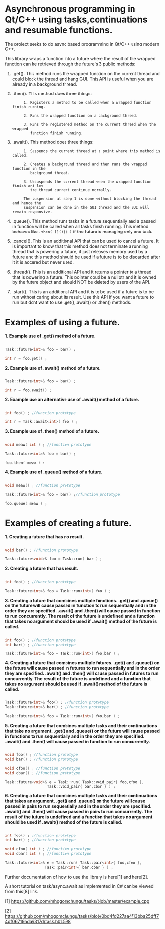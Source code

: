 

Asynchronous programming in Qt/C++ using tasks,continuations and resumable functions.
========

The project seeks to do async based programming in Qt/C++ using modern C++.

This library wraps a function into a future where the result of the wrapped function
can be retrieved through the future's 3 public methods:

1. .get().  This method runs the wrapped function on the current thread
            and could block the thread and hang GUI. This API is useful when you are already
            in a background thread.

2. .then(). This method does three things:

            1. Registers a method to be called when a wrapped function finish running.

            2. Runs the wrapped function on a background thread.

            3. Runs the registered method on the current thread when the wrapped
               function finish running.

3. .await(). This method does three things:

            1. Suspends the current thread at a point where this method is called.

            2. Creates a background thread and then runs the wrapped function in the
               background thread.

            3. Unsuspends the current thread when the wrapped function finish and let
               the thread current continue normally.

            The suspension at step 1 is done without blocking the thread and hence the
            suspension can be done in the GUI thread and the GUI will remain responsive.

4. .queue(). This method runs tasks in a future sequentially and a passed in function will be called when all tasks
	     finish running. This method behaves like ```.then( [](){} )``` if the future is managing only one task.

5. .cancel(). This is an additional API that can be used to cancel a future. It is important to know that
              this method does not terminate a running thread that is powering a future, it just releases
	      memory used by a future and this method should be used if a future is to be discarded after it
	      it is accured but never used.

6. .thread(). This is an additional API and it returns a pointer to a thread that is powering a future. This pointer
              coud be a nullptr and it is owned by the future object and should NOT be deleted by users of the API.

7. .start(). This is an additional API and it is to be used if a future is to be run without caring about its result.
	     Use this API if you want a future to run but dont want to use .get(),.await() or .then() methods.



Examples of using a future.
========

**1. Example use of .get() method of a future.**

```c++

Task::future<int>& foo = bar() ;

int r = foo.get() ;

```

**2. Example use of .await() method of a future.**

```c++

Task::future<int>& foo = bar() ;

int r = foo.await() ;

```
**2. Example use an alternative use of .await() method of a future.**

```c++

int foo() ; //function prototype

int r = Task::await<int>( foo ) ;

```

**3. Example use of .then() method of a future.**

```c++

void meaw( int ) ; //function prototype

Task::future<int>& foo = bar() ;

foo.then( meaw ) ;

```

**4. Example use of .queue() method of a future.**

```c++

void meaw() ; //function prototype

Task::future<int>& foo = bar() ;//function prototype

foo.queue( meaw ) ;

```

Examples of creating a future.
========

**1. Creating a future that has no result.**
```c++

void bar() ; //function prototype

Task::future<void>& foo = Task::run( bar ) ;

```

**2. Creating a future that has result.**
```c++

int foo() ; //function prototype

Task::future<int>& foo = Task::run<int>( foo ) ;

```

**3. Creating a future that combines multiple functions. .get() and .queue() on the future will cause passed in function to run sequentially and in the order they are specified. .await() and .then() will cause passed in function to run concurrently. The result of the future is undefined and a function that takes no argument should be used if .await() method of the future is called.**

```c++

int foo() ; //function prototype
int bar() ; //function prototype

Task::future<int>& foo = Task::run<int>( foo,bar ) ;

```

**4. Creating a future that combines multiple futures. .get() and .queue() on the future will cause passed in futures to run sequentially and in the order they are specified. .await() and .then() will cause passed in futures to run concurrently. The result of the future is undefined and a function that takes no argument should be used if .await() method of the future is called.**

```c++

Task::future<int>& foo() ; //function prototype
Task::future<int>& bar() ; //function prototype

Task::future<int>& foo = Task::run<int>( foo,bar ) ;

```

**5. Creating a future that combines multiple tasks and their continuations that take no argument. .get() and .queue() on the future will cause passed in functions to run sequentially and in the order they are specified. .await() and .then() will cause passed in function to run concurrently.**
```c++

void foo() ; //function prototype
void bar() ; //function prototype

void cfoo() ; //function prototype
void cbar() ; //function prototype

Task::future<void>& e = Task::run( Task::void_pair{ foo,cfoo },
				   Task::void_pair{ bar,cbar } ) ;

```

**6. Creating a future that combines multiple tasks and their continuations that takes an argument. .get() and .queue() on the future will cause passed in pairs to run sequentially and in the order they are specified. .await() and .then() will cause passed in pairs to run concurrently. The result of the future is undefined and a function that takes no argument should be used if .await() method of the future is called.**

```c++

int foo() ; //function prototype
int bar() ; //function prototype

void cfoo( int ) ; //function prototype
void cbar( int ) ; //function prototype

Task::future<int>& e = Task::run( Task::pair<int>{ foo,cfoo },
				  Task::pair<int>{ bar,cbar } ) ;
```

Further documentation of how to use the library is here[1] and here[2].

A short tutorial on task/async/await as implemented in C# can be viewed from this[8] link.

[1] https://github.com/mhogomchungu/tasks/blob/master/example.cpp

[2] https://github.com/mhogomchungu/tasks/blob/0bd4fd227aa4f13bba25dff74df06719ada6317d/task.h#L598
